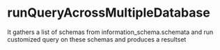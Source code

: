 # runQueryAcrossMultipleDatabase
It gathers a list of schemas from information_schema.schemata and run customized query on these schemas and produces a resultset
